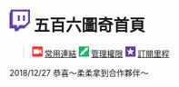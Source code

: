 # ![](Glitch_Purple_RGB.png) 五百六圖奇首頁
> ![](Broadcasters.png) [常用連結](常用連結.md)
> ![](Moderator.png) [管理權限](管理權限.md)
> ![](subscriptions.png) [訂閱里程](訂閱里程.md)

2018/12/27 恭喜～柔柔拿到合作夥伴～
